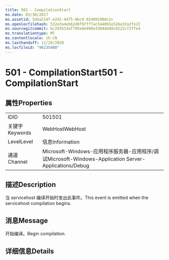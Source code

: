 ```yaml
---
title: 501 - CompilationStart
ms.date: 03/30/2017
ms.assetid: 5d4a214f-e242-4475-8bc9-02409190dc2c
ms.openlocfilehash: 532e3a4eb62d8f97ff7ac544091e526a32a2fe22
ms.sourcegitcommit: bc293b14af795e0e999e3304dd40c0222cf2ffe4
ms.translationtype: MT
ms.contentlocale: zh-CN
ms.lasthandoff: 11/26/2020
ms.locfileid: "96235488"
---
```

# <a name="501---compilationstart"></a><span data-ttu-id="ee12a-102">501 - CompilationStart</span><span class="sxs-lookup"><span data-stu-id="ee12a-102">501 - CompilationStart</span></span>

## <a name="properties"></a><span data-ttu-id="ee12a-103">属性</span><span class="sxs-lookup"><span data-stu-id="ee12a-103">Properties</span></span>  
  
|||  
|-|-|  
|<span data-ttu-id="ee12a-104">ID</span><span class="sxs-lookup"><span data-stu-id="ee12a-104">ID</span></span>|<span data-ttu-id="ee12a-105">501</span><span class="sxs-lookup"><span data-stu-id="ee12a-105">501</span></span>|  
|<span data-ttu-id="ee12a-106">关键字</span><span class="sxs-lookup"><span data-stu-id="ee12a-106">Keywords</span></span>|<span data-ttu-id="ee12a-107">WebHost</span><span class="sxs-lookup"><span data-stu-id="ee12a-107">WebHost</span></span>|  
|<span data-ttu-id="ee12a-108">Level</span><span class="sxs-lookup"><span data-stu-id="ee12a-108">Level</span></span>|<span data-ttu-id="ee12a-109">信息</span><span class="sxs-lookup"><span data-stu-id="ee12a-109">Information</span></span>|  
|<span data-ttu-id="ee12a-110">通道</span><span class="sxs-lookup"><span data-stu-id="ee12a-110">Channel</span></span>|<span data-ttu-id="ee12a-111">Microsoft-Windows-应用程序服务器-应用程序/调试</span><span class="sxs-lookup"><span data-stu-id="ee12a-111">Microsoft-Windows-Application Server-Applications/Debug</span></span>|  
  
## <a name="description"></a><span data-ttu-id="ee12a-112">描述</span><span class="sxs-lookup"><span data-stu-id="ee12a-112">Description</span></span>  

 <span data-ttu-id="ee12a-113">当 servicehost 编译开始时发出此事件。</span><span class="sxs-lookup"><span data-stu-id="ee12a-113">This event is emitted when the servicehost compilation begins.</span></span>  
  
## <a name="message"></a><span data-ttu-id="ee12a-114">消息</span><span class="sxs-lookup"><span data-stu-id="ee12a-114">Message</span></span>  

 <span data-ttu-id="ee12a-115">开始编译。</span><span class="sxs-lookup"><span data-stu-id="ee12a-115">Begin compilation.</span></span>  
  
## <a name="details"></a><span data-ttu-id="ee12a-116">详细信息</span><span class="sxs-lookup"><span data-stu-id="ee12a-116">Details</span></span>
